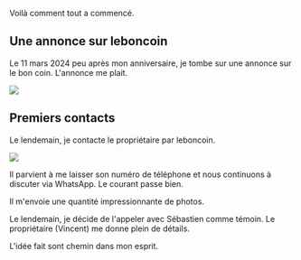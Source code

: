 Voilà comment tout a commencé.

## Une annonce sur leboncoin

Le 11 mars 2024 peu après mon anniversaire, je tombe sur une annonce sur le bon coin. L'annonce me plait.

<img src="{{site.baseurl}}/images/IMG_7427.jpg" class="img-fluid" />

## Premiers contacts

Le lendemain, je contacte le propriétaire par leboncoin.

<img src="{{site.baseurl}}/images/premier_message_leboncoin.png" class="img-fluid" />

Il parvient à me laisser son numéro de téléphone et nous continuons à discuter via WhatsApp. Le courant passe bien.

Il m'envoie une quantité impressionnante de photos.

Le lendemain, je décide de l'appeler avec Sébastien comme témoin. Le propriétaire (Vincent) me donne plein de détails.

L'idée fait sont chemin dans mon esprit.
